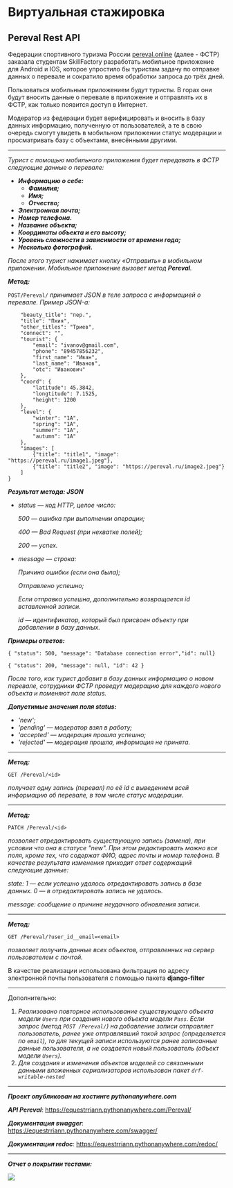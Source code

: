 # Виртуальная стажировка


## Pereval Rest API

Федерации спортивного туризма России [pereval.online](https://pereval.online/) (далее - ФСТР) заказала студентам SkillFactory разработать мобильное приложение для Android и IOS, которое упростило бы туристам задачу по отправке данных о перевале и сократило время обработки запроса до трёх дней.

Пользоваться мобильным приложением будут туристы. В горах они будут вносить данные о перевале в приложение и отправлять их в ФСТР, как только появится доступ в Интернет.

Модератор из федерации будет верифицировать и вносить в базу данных информацию, полученную от пользователей, а те в свою очередь смогут увидеть в мобильном приложении статус модерации и просматривать базу с объектами, внесёнными другими.

---
_Турист с помощью мобильного приложения будет передавать в ФСТР следующие данные о перевале:_

* _**Информацию о себе:**_
  * _**Фамилия;**_
  * _**Имя;**_
  * _**Отчество;**_
* _**Электронная почта;**_
* _**Номер телефона.**_
* _**Название объекта;**_
* _**Координаты объекта и его высоту;**_
* _**Уровень сложности в зависимости от времени года;**_
* _**Несколько фотографий.**_

_После этого турист нажимает кнопку «Отправить» в мобильном приложении. Мобильное приложение вызовет метод **Pereval**._

_**Метод:**_

`POST/Pereval/`
_принимает JSON в теле запроса с информацией о перевале. Пример JSON-а:_

```{
    "beauty_title": "пер.",
    "title": "Пхия",
    "other_titles": "Триев",
    "connect": "",
    "tourist": {
        "email": "ivanov@gmail.com",
        "phone": "89457856232",
        "first_name": "Иван",
        "last_name": "Иванов",
        "otc": "Иванович"
    },
    "coord": {
        "latitude": 45.3842,
        "longtitude": 7.1525,
        "height": 1200
    },
    "level": {
        "winter": "1A",
        "spring": "1A",
        "summer": "1A",
        "autumn": "1A"
    },
    "images": [
        {"title": "title1", "image": "https://pereval.ru/image1.jpeg"}, 
        {"title": "title2", "image": "https://pereval.ru/image2.jpeg"}
    ]
}
```

_**Результат метода: JSON**_

* _status — код HTTP, целое число:_

    _500 — ошибка при выполнении операции;_

    _400 — Bad Request (при нехватке полей);_

    _200 — успех._

* _message — строка:_

    _Причина ошибки (если она была);_

    _Отправлено успешно;_

    _Если отправка успешна, дополнительно возвращается id вставленной записи._

    _id — идентификатор, который был присвоен объекту при добавлении в базу данных._

_**Примеры oтветов:**_

`{ "status": 500, "message": "Database connection error","id": null}`

`{ "status": 200, "message": null, "id": 42 }`

_После того, как турист добавит в базу данных информацию о новом перевале, сотрудники ФСТР проведут модерацию для каждого нового объекта и поменяют поле status._

_**Допустимые значения поля status:**_

* _'new';_
* _'pending' — модератор взял в работу;_
* _'accepted' — модерация прошла успешно;_
* _'rejected' — модерация прошла, информация не принята._

---
**_Метод:_**

`GET /Pereval/<id>`

_получает одну запись (перевал) по её id с выведением всей информацию об перевале, в том числе статус модерации._

---
_**Метод:**_

`PATCH /Pereval/<id>`

_позволяет отредактировать существующую запись (замена), при условии что она в статусе "new". При этом редактировать можно все поля, кроме тех, что содержат ФИО, адрес почты и номер телефона. В качестве результата изменения приходит ответ содержащий следующие данные:_

_state: 1 — если успешно удалось отредактировать запись в базе данных. 0 — в отредактировать запись не удалось._

_message: сообщение о причине неудачного обновления записи._

---
_**Метод:**_

`GET /Pereval/?user_id__email=<email>`

_позволяет получить данные всех объектов, отправленных на сервер пользователем с почтой._

В качестве реализации использована фильтрация по адресу электронной почты пользователя с помощью пакета **django-filter**

---
Дополнительно:

1. _Реализовано повторное использование существующего объекта модели `Users` при создания нового объекта модели `Pass`. Если запрос (метод `POST /Pereval/`) на добавление записи отправляет пользователь, ранее уже отправлявший такой запрос (определяется по `email`), то для текущей записи используются ранее записанные данные пользователя, а не создается новый пользователь (объект модели `Users`)._
2. _Для создания и изменения объектов моделей со связанными данными вложенных сериализаторов использован пакет `drf-writable-nested`_

---

_**Проект опубликован на хостинге pythonanywhere.com**_

_**API Pereval**_: https://equestrriann.pythonanywhere.com/Pereval/

_**Документация swagger**_: https://equestrriann.pythonanywhere.com/swagger/ 

_**Документация redoc**_: https://equestrriann.pythonanywhere.com/redoc/

___
_**Отчет о покрытии тестами:**_

![](pereval_project/test_coverage.png)
